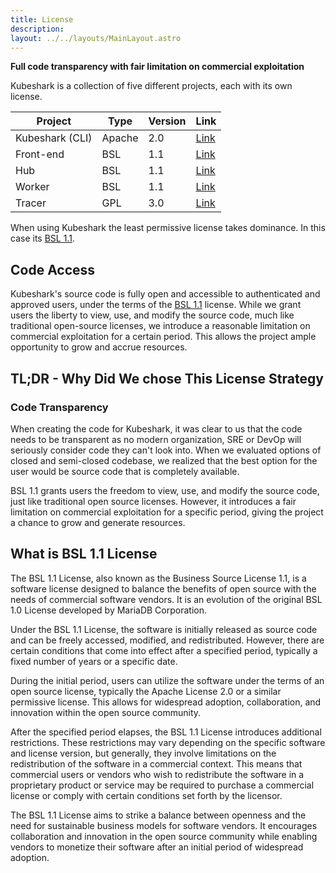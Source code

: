 ```yaml
---
title: License
description: 
layout: ../../layouts/MainLayout.astro
---
```

**Full code transparency with fair limitation on commercial exploitation**

Kubeshark is a collection of five different projects, each with its own license.  

|Project |Type|Version|Link
|---|---|---|---|
|Kubeshark (CLI)|Apache|2.0|[Link](https://github.com/kubeshark/kubeshark/blob/master/LICENSE)|   
|Front-end|BSL|1.1|[Link](/en/bsl_1_1)|   
|Hub|BSL|1.1|[Link](/en/bsl_1_1)|   
|Worker|BSL|1.1|[Link](/en/bsl_1_1)|  
|Tracer|GPL|3.0|[Link](https://github.com/kubeshark/tracer/blob/master/LICENSE)|  

When using Kubeshark the least permissive license takes dominance. In this case its [BSL 1.1](/en/bsl_1_1).

## Code Access

Kubeshark's source code is fully open and accessible to authenticated and approved users, under the terms of the [BSL 1.1](/en/bsl_1_1) license. While we grant users the liberty to view, use, and modify the source code, much like traditional open-source licenses, we introduce a reasonable limitation on commercial exploitation for a certain period. This allows the project ample opportunity to grow and accrue resources.

## TL;DR - Why Did We chose This License Strategy

### Code Transparency 

When creating the code for Kubeshark, it was clear to us that the code needs to be transparent as no modern organization, SRE or DevOp will seriously consider code they can't look into. When we evaluated options of closed and semi-closed codebase, we realized that the best option for the user would be source code that is completely available.

BSL 1.1 grants users the freedom to view, use, and modify the source code, just like traditional open source licenses. However, it introduces a fair limitation on commercial exploitation for a specific period, giving the project a chance to grow and generate resources.

## What is BSL 1.1 License

The BSL 1.1 License, also known as the Business Source License 1.1, is a software license designed to balance the benefits of open source with the needs of commercial software vendors. It is an evolution of the original BSL 1.0 License developed by MariaDB Corporation.

Under the BSL 1.1 License, the software is initially released as source code and can be freely accessed, modified, and redistributed. However, there are certain conditions that come into effect after a specified period, typically a fixed number of years or a specific date.

During the initial period, users can utilize the software under the terms of an open source license, typically the Apache License 2.0 or a similar permissive license. This allows for widespread adoption, collaboration, and innovation within the open source community.

After the specified period elapses, the BSL 1.1 License introduces additional restrictions. These restrictions may vary depending on the specific software and license version, but generally, they involve limitations on the redistribution of the software in a commercial context. This means that commercial users or vendors who wish to redistribute the software in a proprietary product or service may be required to purchase a commercial license or comply with certain conditions set forth by the licensor.

The BSL 1.1 License aims to strike a balance between openness and the need for sustainable business models for software vendors. It encourages collaboration and innovation in the open source community while enabling vendors to monetize their software after an initial period of widespread adoption.


